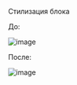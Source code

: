 Стилизация блока

До:

![image](https://user-images.githubusercontent.com/97631848/169285112-b6959527-a1a2-431c-8989-e91463790b60.png)

После:

![image](https://user-images.githubusercontent.com/97631848/169285375-263dbc05-2632-4fc1-ab54-c81afa44b417.png)

